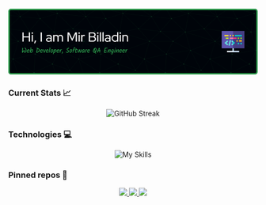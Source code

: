 



<p align="center">
  <a>
    <img src="./github-header.png">
  </a>
</p>


### Current Stats 📈
<p align="center">
  <a>
    <img src="https://github-readme-streak-stats.herokuapp.com?user=billadin&theme=github-dark" alt="GitHub Streak">
  </a>
</p>

<!-- markdownlint-enable -->
 
### Technologies 💻
<p align="center">
  <a>
    <img src="https://skillicons.dev/icons?i=react,js,java,selenium,nodejs,express,mongodb,firebase,tailwind,html,css&theme=dark" alt="My Skills">
  </a>
</p>

### Pinned repos 📌
<p align="center">
    <a href="https://github.com/leviarista/github-profile-header-generator">
      <img width="410" src="https://repository-images.githubusercontent.com/464195386/913299a3-ab61-4f25-af43-0875996a0f13"/>
    </a>
    <a href="https://github.com/leviarista/eco-stats-peru">
      <img width="400" src="https://repository-images.githubusercontent.com/340539352/ef20cd80-7a0d-11eb-89f7-7d47d811e502"/>
    </a>
    <a href="https://github.com/leviarista/twenty_one_mining">
      <img width="410" src="https://repository-images.githubusercontent.com/384718454/cb85f71c-7193-455e-87c0-e8abf16ad56f"/>
    </a>
</p>



